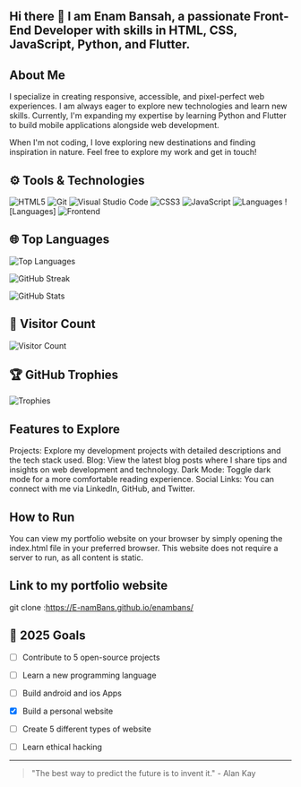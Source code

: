 ## Hi there 👋 I am Enam Bansah, a passionate Front-End Developer with skills in HTML, CSS, JavaScript, Python, and Flutter. 

## About Me
I specialize in creating responsive, accessible, and pixel-perfect web experiences. I am always eager to explore new technologies and learn new skills. Currently, I'm expanding my expertise by learning Python and Flutter to build mobile applications alongside web development.

When I'm not coding, I love exploring new destinations and finding inspiration in nature. Feel free to explore my work and get in touch!

## ⚙️ Tools & Technologies
![HTML5](https://img.shields.io/badge/-HTML5-E34F26?style=flat-square&logo=html5&logoColor=white)  ![Git](https://img.shields.io/badge/-Git-F05032?style=flat-square&logo=git&logoColor=white)
![Visual Studio Code](https://img.shields.io/badge/-VS%20Code-007ACC?style=flat-square&logo=visual-studio-code&logoColor=white)  ![CSS3](https://img.shields.io/badge/-CSS3-1572B6?style=flat-square&logo=css3) 
![JavaScript](https://img.shields.io/badge/-JavaScript-F7DF1E?style=flat-square&logo=javascript&logoColor=black)  ![Languages](https://img.shields.io/badge/Language-Python-blue)  ![Languages] ![Frontend](https://img.shields.io/badge/Frontend-React-blue)                                    


## 🌐 Top Languages
![Top Languages](https://github-readme-stats.vercel.app/api/top-langs/?username=E-namBans&layout=compact&theme=radical)

![GitHub Streak](https://github-readme-streak-stats.herokuapp.com/?user=YourGitHubUsername&theme=tokyonight)

![GitHub Stats](https://github-readme-stats.vercel.app/api?username=E-namBans&show_icons=true&theme=tokyonight)

## 👀 Visitor Count
![Visitor Count](https://visitor-badge.laobi.icu/badge?page_id=YourGitHubUsername.YourGitHubUsername)

## 🏆 GitHub Trophies
![Trophies](https://github-profile-trophy.vercel.app/?username=E-namBans&theme=onedark)

## Features to Explore
Projects: Explore my development projects with detailed descriptions and the tech stack used.
Blog: View the latest blog posts where I share tips and insights on web development and technology.
Dark Mode: Toggle dark mode for a more comfortable reading experience.
Social Links: You can connect with me via LinkedIn, GitHub, and Twitter.

## How to Run
You can view my portfolio website on your browser by simply opening the index.html file in your preferred browser. This website does not require a server to run, as all content is static. 

## Link to my portfolio website
git clone :https://E-namBans.github.io/enambans/

## 🎯 2025 Goals

- [ ] Contribute to 5 open-source projects
- [ ] Learn a new programming language 
- [ ] Build android and ios Apps
- [x] Build a personal website
- [ ] Create 5 different types of website
- [ ] Learn ethical hacking


---

> "The best way to predict the future is to invent it." - Alan Kay

<!--
## 📝 Latest Blog Posts
- [Blog Post Title](https://yourblog.com/post1)
- [Another Post Title](https://yourblog.com/post2)


**enambansgroup/enambansgroup** is a ✨ _special_ ✨ repository because its `README.md` (this file) appears on your GitHub profile.

Here are some ideas to get you started:

- 🔭 I’m currently working on ...
- 🌱 I’m currently learning ...
- 👯 I’m looking to collaborate on ...
- 🤔 I’m looking for help with ...
- 💬 Ask me about ...
- 📫 How to reach me: ...
- 😄 Pronouns: ...
- ⚡ Fun fact: ...

Check out my animation on [CodePen](https://codepen.io/yourusername/pen/yourpenid).
Watch my animation on [YouTube](https://www.youtube.com/watch?v=yourvideolink).
-->
